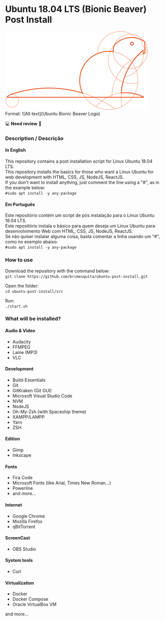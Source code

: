 # Ubuntu 18.04 LTS (Bionic Beaver) Post Install

![ubuntu-bionic-beaver](/img/ubuntu-bionic-beaver.png)
Format: ![Alt text](Ubuntu Bionic Beaver Logo)


:computer: **Need review** :penguin:  

### Description / Descrição
#### In English
This repository contains a post installation script for Linux Ubuntu 18.04 LTS.  
This repository installs the basics for those who want a Linux Ubuntu for web development with HTML, CSS, JS, NodeJS, ReactJS.  
If you don't want to install anything, just comment the line using a "#", as in the example below:  
```#sudo apt install -y any-package```

#### Em Português
Este repositório contém um script de pós instalação para o Linux Ubuntu 18.04 LTS.  
Este repositório instala o básico para quem deseja um Linux Ubuntu para desenvolvimento Web com HTML, CSS, JS, NodeJS, ReactJS.  
Se não quiser instalar alguma coisa, basta comentar a linha usando um "#", como no exemplo abaixo:  
```#sudo apt install -y any-package```

### How to use
Download the repository with the command below:  
```git clone https://github.com/brcmesquita/ubuntu-post-install.git```

Open the folder:  
```cd ubuntu-post-install/src```

Run:  
```./start.sh```

### What will be installed?
#### Audio & Video
- Audacity
- FFMPEG
- Lame (MP3)
- VLC

#### Development
- Build-Essentials
- Git
- GitKraken (Git GUI)
- Microsoft Visual Studio Code
- NVM
- NodeJS
- Oh-My-Zsh (with Spaceship theme)
- XAMPP/LAMPP
- Yarn
- ZSH

#### Edition
- Gimp
- Inkscape

#### Fonts
- Fira Code
- Microsoft Fonts (like Arial, Times New Roman...)
- Powerline
- and more...

#### Internet
- Google Chrome
- Mozilla Firefox
- qBitTorrent

#### ScreenCast
- OBS Studio

#### System tools
- Curl

#### Virtualization
- Docker
- Docker Compose
- Oracle VirtualBox VM

and more...
